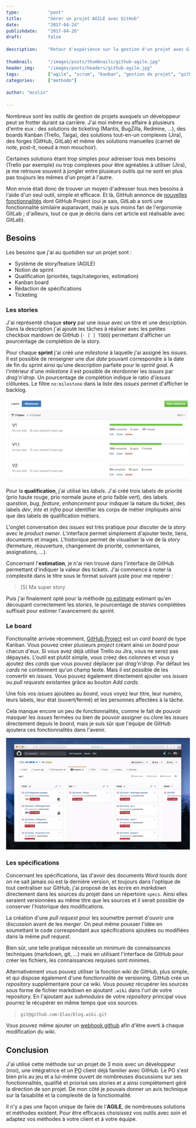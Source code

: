 ```yaml
---
type:           "post"
title:          "Gérer un projet AGILE avec GitHub"
date:           "2017-04-24"
publishdate:    "2017-04-26"
draft:          false

description:    "Retour d'expérience sur la gestion d'un projet avec GitHub."

thumbnail:      "/images/posts/thumbnails/github-agile.jpg"
header_img:     "/images/posts/headers/github-agile.jpg"
tags:           ["agile", "scrum", "kanban", "gestion de projet", "github"]
categories:     ["methodo"]

author: "mcolin"

---
```


Nombreux sont les outils de gestion de projets auxquels un développeur peut se frotter durant sa carrière. J'ai moi même eu affaire à plusieurs d'entre eux : des solutions de ticketing (Mantis, BugZilla, Redmine, ...), des boards Kanban (Trello, Taiga), des solutions tout-en-un complexes (Jira), des forges (GitHub, GitLab) et même des solutions manuelles (carnet de note, post-it, noeud à mon mouchoir).

Certaines solutions étant trop simples pour adresser tous mes besoins (Trello par exemple) ou trop complexes pour être agréables à utiliser (Jira), je me retrouve souvent à jongler entre plusieurs outils qui ne sont en plus pas toujours les mêmes d'un projet à l'autre.

Mon envie était donc de trouver un moyen d'adresser tous mes besoins à l'aide d'un seul outil, simple et efficace. Et là, GitHub annonce de [nouvelles fonctionnalités](https://github.com/blog/2256-a-whole-new-github-universe-announcing-new-tools-forums-and-features) dont GitHub Project (oui je sais, GitLab a sorti une fonctionnalité similaire auparavant, mais je suis moins fan de l'ergonomie GitLab ; d'ailleurs, tout ce que je décris dans cet article est réalisable avec GitLab).

## Besoins

Les besoins que j'ai au quotidien sur un projet sont :

* Système de story/feature (AGILE)
* Notion de sprint
* Qualification (priorités, tags/categories, estimation)
* Kanban board
* Rédaction de spécifications
* Ticketing

### Les stories

J'ai représenté chaque **story** par une *issue* avec un titre et une description. Dans la description j'ai ajouté les tâches à réaliser avec les petites checkbox mardown de GitHub (`- [ ] TODO`) permettant d'afficher un pourcentage de complétion de la story.

Pour chaque **sprint** j'ai créé une *milestone* à laquelle j'ai assigné les *issues*. Il est possible de renseigner une *due date* pouvant correspondre à la date de fin du sprint ainsi qu'une description parfaite pour le *sprint goal*. A l'intérieur d'une *milestone* il est possible de réordonner les *issues* par *drag'n'drop*. Un pourcentage de complétion indique le ratio d'*issues* clôturées. Le filtre `no:milestone` dans la liste des *issues* permet d'afficher le backlog.

![GitHub Project](/images/posts/2017/github-milestones.jpg)

Pour la **qualification**, j'ai utilisé les *labels*. J'ai créé trois labels de priorité (prio haute rouge, prio normale jaune et prio faible vert), des labels *question*, *bug*, *feature*, *enhancement* pour indiquer la nature du ticket, des labels *dev*, *inte* et *infra* pour identifier les corps de métier impliqués ainsi que des labels de qualification métiers.

L'onglet conversation des *issues* est très pratique pour discuter de la *story* avec le *product owner*. L'interface permet simplement d'ajouter texte, liens, documents et images. L'historique permet de visualiser la vie de la *story* (fermeture, réouverture, changement de priorité, commentaires, assignations, ...).

Concernant l'**estimation**, je n'ai rien trouvé dans l'interface de GitHub permettant d'indiquer la valeur des tickets. J'ai commencé à noter la complexité dans le titre sous le format suivant juste pour me repérer :

> [5] Ma super story

Puis j'ai finalement opté pour la méthode [no estimate](https://blog.goood.pro/2014/07/25/developper-sans-faire-destimation-le-mouvement-noestimates/) estimant qu'en découpant correctement les *stories*, le pourcentage de *stories* complétées suffisait pour estimer l'avancement du *sprint*.

### Le board

Fonctionalité arrivée récemment, [GitHub Project](https://help.github.com/articles/about-projects/) est un *card board* de type Kanban. Vous pouvez créer plusieurs *project* créant ainsi un *board* pour chacun d'eux. Si vous avez déjà utilisé Trello ou Jira, vous ne serez pas dépaysés. L'outil est plutôt simple, vous créez des colonnes et vous y ajoutez des *cards* que vous pouvez déplacer par *drag'n'drop*. Par défaut les *cards* ne contiennent qu'un champ texte. Mais il est possible de les convertir en *issues*. Vous pouvez également directement ajouter vos *issues* ou *pull requests* existantes grâce au bouton *Add cards*.

Une fois vos *issues* ajoutées au *board*, vous voyez leur titre, leur numéro, leurs labels, leur état (ouvert/fermé) et les personnes affectées à la tâche.

Cela manque encore un peu de fonctionnalités, comme le fait de pouvoir masquer les *issues* fermées ou bien de pouvoir assigner ou clore les *issues* directement depuis le *board*, mais je suis sûr que l'équipe de GitHub ajoutera ces fonctionnalités dans l'avenir.

![GitHub Project](/images/posts/2017/github-project.jpg)

### Les spécifications

Concernant les spécifications, las d'avoir des documents Word lourds dont on ne sait jamais où est la dernière version, et toujours dans l'optique de tout centraliser sur GitHub, j'ai proposé de les écrire en *markdown* directement dans les sources du projet dans un répertoire `specs`. Ainsi elles seraient versionnées au même titre que les sources et il serait possible de conserver l'historique des modifications.

La création d'une *pull request* pour les soumettre permet d'ouvrir une discussion avant de les *merger*. On peut même pousser l'idée en soumettant le code correspondant aux spécifications ajoutées ou modifiées dans la même *pull request*.

Bien sûr, une telle pratique nécessite un minimum de connaissances techniques (markdown, git, ...) mais en utilisant l'interface de GitHub pour créer les fichiers, les connaissances requises sont minimes.

Alternativement vous pouvez utiliser la fonction wiki de GitHub, plus simple, et qui dispose également d'une fonctionnalité de versioning. GitHub crée un *repository* supplémentaire pour ce wiki. Vous pouvez récupérer les sources sous forme de fichier markdown en ajoutant `.wiki` dans l'url de votre repository. En l'ajoutant aux *submodules* de votre *repository* principal vous pourrez le récupérer en même temps que vos sources.

> `git@github.com:Elao/blog.wiki.git`

Vous pouvez même ajouter un [webhook github](https://developer.github.com/v3/activity/events/types/#gollumevent) afin d'être averti à chaque modification du wiki.

## Conclusion

J'ai utilisé cette méthode sur un projet de 3 mois avec un développeur (moi), une intégratrice et un <abbr title="Product Owner">PO</abbr> client déjà familier avec GitHub. Le PO s'est bien pris au jeu et a lui-même ouvert de nombreuses discussions sur ses fonctionnalités, qualifié et priorisé ses stories et a ainsi complètement géré la direction de son projet. De mon côté je pouvais donner un avis technique sur la faisabilité et la complexité de la fonctionnalité.

Il n'y a pas une façon unique de faire de l'**AGILE**, de nombreuses solutions et méthodes existent.
Pour être efficaces choisissez vos outils avec soin et adaptez vos méthodes à votre client et à votre équipe.
